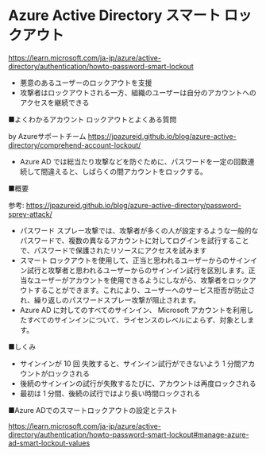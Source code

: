 # Azure Active Directory スマート ロックアウト

https://learn.microsoft.com/ja-jp/azure/active-directory/authentication/howto-password-smart-lockout

- 悪意のあるユーザーのロックアウトを支援
- 攻撃者はロックアウトされる一方、組織のユーザーは自分のアカウントへのアクセスを継続できる


■よくわかるアカウント ロックアウトとよくある質問

by Azureサポートチーム
https://jpazureid.github.io/blog/azure-active-directory/comprehend-account-lockout/

- Azure AD では総当たり攻撃などを防ぐために、パスワードを一定の回数連続して間違えると、しばらくの間アカウントをロックする。

■概要

参考: https://jpazureid.github.io/blog/azure-active-directory/password-sprey-attack/

- パスワード スプレー攻撃では、攻撃者が多くの人が設定するような一般的なパスワードで、複数の異なるアカウントに対してログインを試行することで、パスワードで保護されたリソースにアクセスを試みます
- スマート ロックアウトを使用して、正当と思われるユーザーからのサインイン試行と攻撃者と思われるユーザーからのサインイン試行を区別します。正当なユーザーがアカウントを使用できるようにしながら、攻撃者をロックアウトすることができます。これにより、ユーザーへのサービス拒否が防止され、繰り返しのパスワードスプレー攻撃が阻止されます。
- Azure AD に対してのすべてのサインイン、 Microsoft アカウントを利用したすべてのサインインについて、ライセンスのレベルによらず、対象とします。

■しくみ

- サインインが 10 回 失敗すると、サインイン試行ができないよう 1 分間アカウントがロックされる
- 後続のサインインの試行が失敗するたびに、アカウントは再度ロックされる
- 最初は 1 分間、後続の試行ではより長い時間ロックされる

■Azure ADでのスマートロックアウトの設定とテスト

https://learn.microsoft.com/ja-jp/azure/active-directory/authentication/howto-password-smart-lockout#manage-azure-ad-smart-lockout-values

